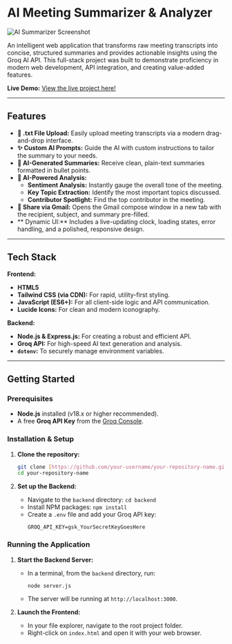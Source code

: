 # AI Meeting Summarizer & Analyzer

![AI Summarizer Screenshot](https://i.imgur.com/your-screenshot-url.png) <!-- Replace with a URL to your screenshot -->

An intelligent web application that transforms raw meeting transcripts into concise, structured summaries and provides actionable insights using the Groq AI API. This full-stack project was built to demonstrate proficiency in modern web development, API integration, and creating value-added features.

**Live Demo:** [View the live project here!](https://your-live-demo-url.com) <!-- Replace with your deployed Netlify URL -->

---

## Features

- **📄 .txt File Upload:** Easily upload meeting transcripts via a modern drag-and-drop interface.
- **✨ Custom AI Prompts:** Guide the AI with custom instructions to tailor the summary to your needs.
- **📝 AI-Generated Summaries:** Receive clean, plain-text summaries formatted in bullet points.
- **🧠 AI-Powered Analysis:**
    - **Sentiment Analysis:** Instantly gauge the overall tone of the meeting.
    - **Key Topic Extraction:** Identify the most important topics discussed.
    - **Contributor Spotlight:** Find the top contributor in the meeting.
- **📧 Share via Gmail:** Opens the Gmail compose window in a new tab with the recipient, subject, and summary pre-filled.
- ** Dynamic UI:** Includes a live-updating clock, loading states, error handling, and a polished, responsive design.

---

## Tech Stack

**Frontend:**
- **HTML5**
- **Tailwind CSS (via CDN):** For rapid, utility-first styling.
- **JavaScript (ES6+):** For all client-side logic and API communication.
- **Lucide Icons:** For clean and modern iconography.

**Backend:**
- **Node.js & Express.js:** For creating a robust and efficient API.
- **Groq API:** For high-speed AI text generation and analysis.
- **`dotenv`:** To securely manage environment variables.

---

## Getting Started

### Prerequisites

- **Node.js** installed (v18.x or higher recommended).
- A free **Groq API Key** from the [Groq Console](https://console.groq.com/keys).

### Installation & Setup

1.  **Clone the repository:**
    ```bash
    git clone [https://github.com/your-username/your-repository-name.git](https://github.com/your-username/your-repository-name.git)
    cd your-repository-name
    ```

2.  **Set up the Backend:**
    - Navigate to the `backend` directory: `cd backend`
    - Install NPM packages: `npm install`
    - Create a `.env` file and add your Groq API key:
      ```
      GROQ_API_KEY=gsk_YourSecretKeyGoesHere
      ```

### Running the Application

1.  **Start the Backend Server:**
    - In a terminal, from the `backend` directory, run:
      ```bash
      node server.js
      ```
    - The server will be running at `http://localhost:3000`.

2.  **Launch the Frontend:**
    - In your file explorer, navigate to the root project folder.
    - Right-click on `index.html` and open it with your web browser.
